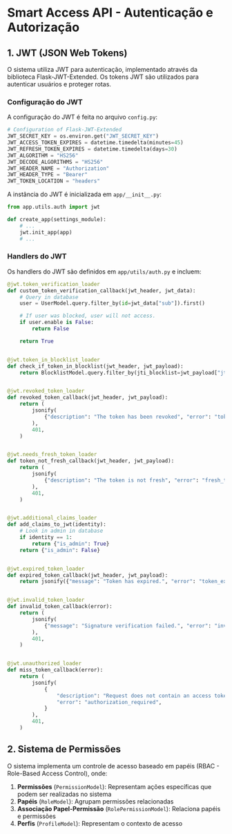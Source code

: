 # Smart Access API - Autenticação e Autorização

## 1. JWT (JSON Web Tokens)

O sistema utiliza JWT para autenticação, implementado através da biblioteca Flask-JWT-Extended. Os tokens JWT são utilizados para autenticar usuários e proteger rotas.

### Configuração do JWT

A configuração do JWT é feita no arquivo `config.py`:

```python
# Configuration of Flask-JWT-Extended
JWT_SECRET_KEY = os.environ.get("JWT_SECRET_KEY")
JWT_ACCESS_TOKEN_EXPIRES = datetime.timedelta(minutes=45)
JWT_REFRESH_TOKEN_EXPIRES = datetime.timedelta(days=30)
JWT_ALGORITHM = "HS256"
JWT_DECODE_ALGORITHMS = "HS256"
JWT_HEADER_NAME = "Authorization"
JWT_HEADER_TYPE = "Bearer"
JWT_TOKEN_LOCATION = "headers"
```

A instância do JWT é inicializada em `app/__init__.py`:

```python
from app.utils.auth import jwt

def create_app(settings_module):
    # ...
    jwt.init_app(app)
    # ...
```

### Handlers do JWT

Os handlers do JWT são definidos em `app/utils/auth.py` e incluem:

```python
@jwt.token_verification_loader
def custom_token_verification_callback(jwt_header, jwt_data):
    # Query in database
    user = UserModel.query.filter_by(id=jwt_data["sub"]).first()

    # If user was blocked, user will not access.
    if user.enable is False:
        return False

    return True


@jwt.token_in_blocklist_loader
def check_if_token_in_blocklist(jwt_header, jwt_payload):
    return BlocklistModel.query.filter_by(jti_blocklist=jwt_payload["jti"]).first()


@jwt.revoked_token_loader
def revoked_token_callback(jwt_header, jwt_payload):
    return (
        jsonify(
            {"description": "The token has been revoked", "error": "token_revoked"}
        ),
        401,
    )


@jwt.needs_fresh_token_loader
def token_not_fresh_callback(jwt_header, jwt_payload):
    return (
        jsonify(
            {"description": "The token is not fresh", "error": "fresh_token_reqired"}
        ),
        401,
    )


@jwt.additional_claims_loader
def add_claims_to_jwt(identity):
    # Look in admin in database
    if identity == 1:
        return {"is_admin": True}
    return {"is_admin": False}


@jwt.expired_token_loader
def expired_token_callback(jwt_header, jwt_payload):
    return jsonify({"message": "Token has expired.", "error": "token_expired"}), 401


@jwt.invalid_token_loader
def invalid_token_callback(error):
    return (
        jsonify(
            {"message": "Signature verification failed.", "error": "invalid_token"}
        ),
        401,
    )


@jwt.unauthorized_loader
def miss_token_callback(error):
    return (
        jsonify(
            {
                "description": "Request does not contain an access token",
                "error": "authorization_required",
            }
        ),
        401,
    )
```

## 2. Sistema de Permissões

O sistema implementa um controle de acesso baseado em papéis (RBAC - Role-Based Access Control), onde:

1. **Permissões** (`PermissionModel`): Representam ações específicas que podem ser realizadas no sistema
2. **Papéis** (`RoleModel`): Agrupam permissões relacionadas
3. **Associação Papel-Permissão** (`RolePermissionModel`): Relaciona papéis e permissões
4. **Perfis** (`ProfileModel`): Representam o contexto de acesso
